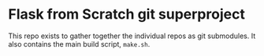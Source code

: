 # Flask from Scratch git superproject

This repo exists to gather together the individual repos as git
submodules.  It also contains the main build script, `make.sh`.
